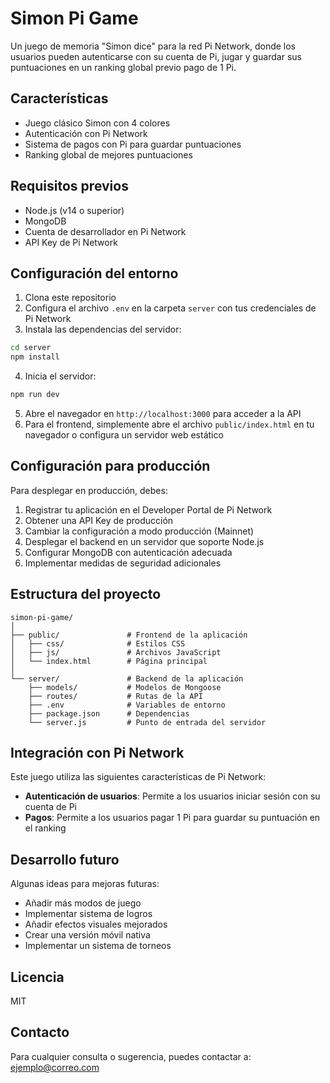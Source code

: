 # Simon Pi Game

Un juego de memoria "Simon dice" para la red Pi Network, donde los usuarios pueden autenticarse con su cuenta de Pi, jugar y guardar sus puntuaciones en un ranking global previo pago de 1 Pi.

## Características

- Juego clásico Simon con 4 colores
- Autenticación con Pi Network
- Sistema de pagos con Pi para guardar puntuaciones
- Ranking global de mejores puntuaciones

## Requisitos previos

- Node.js (v14 o superior)
- MongoDB
- Cuenta de desarrollador en Pi Network
- API Key de Pi Network

## Configuración del entorno

1. Clona este repositorio
2. Configura el archivo `.env` en la carpeta `server` con tus credenciales de Pi Network
3. Instala las dependencias del servidor:

```bash
cd server
npm install
```

4. Inicia el servidor:

```bash
npm run dev
```

5. Abre el navegador en `http://localhost:3000` para acceder a la API
6. Para el frontend, simplemente abre el archivo `public/index.html` en tu navegador o configura un servidor web estático

## Configuración para producción

Para desplegar en producción, debes:

1. Registrar tu aplicación en el Developer Portal de Pi Network
2. Obtener una API Key de producción
3. Cambiar la configuración a modo producción (Mainnet)
4. Desplegar el backend en un servidor que soporte Node.js
5. Configurar MongoDB con autenticación adecuada
6. Implementar medidas de seguridad adicionales

## Estructura del proyecto

```
simon-pi-game/
│
├── public/               # Frontend de la aplicación
│   ├── css/              # Estilos CSS
│   ├── js/               # Archivos JavaScript
│   └── index.html        # Página principal
│
└── server/               # Backend de la aplicación
    ├── models/           # Modelos de Mongoose
    ├── routes/           # Rutas de la API
    ├── .env              # Variables de entorno
    ├── package.json      # Dependencias 
    └── server.js         # Punto de entrada del servidor
```

## Integración con Pi Network

Este juego utiliza las siguientes características de Pi Network:

- **Autenticación de usuarios**: Permite a los usuarios iniciar sesión con su cuenta de Pi
- **Pagos**: Permite a los usuarios pagar 1 Pi para guardar su puntuación en el ranking

## Desarrollo futuro

Algunas ideas para mejoras futuras:

- Añadir más modos de juego
- Implementar sistema de logros
- Añadir efectos visuales mejorados
- Crear una versión móvil nativa
- Implementar un sistema de torneos

## Licencia

MIT

## Contacto

Para cualquier consulta o sugerencia, puedes contactar a:
ejemplo@correo.com
